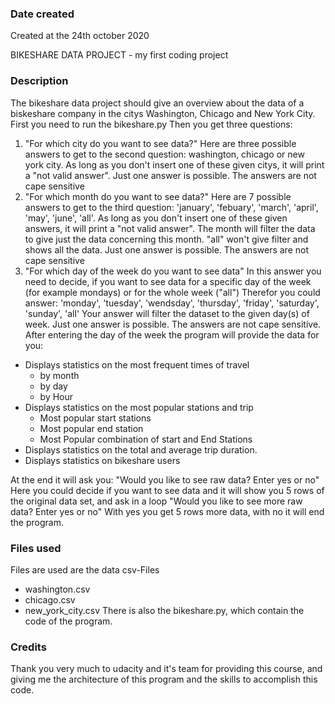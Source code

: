 ### Date created
Created at the 24th october 2020

BIKESHARE DATA PROJECT - my first coding project

### Description
The bikeshare data project should give an overview about the data of a biskeshare company in the citys Washington, Chicago and New York City.
First you need to run the bikeshare.py
Then you get three questions:
1. "For which city do you want to see data?"
Here are three possible answers to get to the second question: washington, chicago or new york city.
As long as you don't insert one of these given citys, it will print a "not valid answer". Just one answer is possible. The answers are not cape sensitive
2. "For which month do you want to see data?"
Here are 7 possible answers to get to the third question: 'january', 'febuary', 'march', 'april', 'may', 'june', 'all'.
As long as you don't insert one of these given answers, it will print a "not valid answer".
The month will filter the data to give just the data concerning this month. "all" won't give filter and shows all the data. Just one answer is possible.  The answers are not cape sensitive  
3. "For which day of the week do you want to see data"
In this answer you need to decide, if you want to see data for a specific day of the week (for example mondays) or for the whole week ("all")
Therefor you could answer: 'monday', 'tuesday', 'wendsday', 'thursday', 'friday', 'saturday', 'sunday', 'all'
Your answer will filter the dataset to the given day(s) of week. Just one answer is possible. The answers are not cape sensitive.
After entering the day of the week the program will provide the data for you:

- Displays statistics on the most frequent times of travel
  - by month
  - by day
  - by Hour
- Displays statistics on the most popular stations and trip
  - Most popular start stations
  - Most popular end station
  - Most Popular combination of start and End Stations
- Displays statistics on the total and average trip duration.
- Displays statistics on bikeshare users

At the end it will ask you: "Would you like to see raw data? Enter yes or no"
Here you could decide if you want to see data and it will show you 5 rows of the original data set, and ask in a loop "Would you like to see more raw data? Enter yes or no"
With yes you get 5 rows more data, with no it will end the program.  

### Files used
Files are used are the data csv-Files
- washington.csv
- chicago.csv
- new_york_city.csv
There is also the bikeshare.py, which contain the code of the program.

### Credits
Thank you very much to udacity and it's team for providing this course, and giving me the architecture of this program and the skills to accomplish this code.
